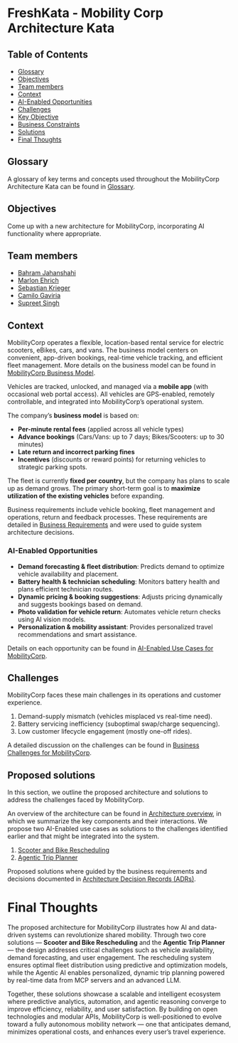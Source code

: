# FreshKata - Mobility Corp Architecture Kata


## Table of Contents

- [Glossary](#glossary)
- [Objectives](#objectives)
- [Team members](#team-members)
- [Context](#context)
- [AI-Enabled Opportunities](#ai-enabled-opportunities)
- [Challenges](#challenges)
- [Key Objective](#key-objective)
- [Business Constraints](#business-constraints)
- [Solutions](#solutions)
- [Final Thoughts](#final-thoughts)


## Glossary

A glossary of key terms and concepts used throughout the MobilityCorp Architecture Kata can be found in [Glossary](GLOSSARY.md).


## Objectives

Come up with a new architecture for MobilityCorp, incorporating AI functionality where appropriate.


## Team members

* [Bahram Jahanshahi](https://www.linkedin.com/in/bahram-jahanshahi/)
* [Marlon Ehrich](https://www.linkedin.com/in/marlon-orlin-ehrich-0b5718247/)
* [Sebastian Krieger](https://www.linkedin.com/in/regeirknaitsabes/)
* [Camilo Gaviria](https://www.linkedin.com/in/juan-camilo-gaviria-holgu%C3%ADn-15a90461/)
* [Supreet Singh](https://www.linkedin.com/in/supreetsingh87/)


## Context

MobilityCorp operates a flexible, location-based rental service for electric scooters, eBikes, cars, and vans. The business model centers on convenient, app-driven bookings, real-time vehicle tracking, and efficient fleet management. More details on the business model can be found in [MobilityCorp Business Model](business/business-model.md).

Vehicles are tracked, unlocked, and managed via a **mobile app** (with occasional web portal access). All vehicles are GPS-enabled, remotely controllable, and integrated into MobilityCorp’s operational system.

The company’s **business model** is based on:

* **Per-minute rental fees** (applied across all vehicle types)
* **Advance bookings** (Cars/Vans: up to 7 days; Bikes/Scooters: up to 30 minutes)
* **Late return and incorrect parking fines**
* **Incentives** (discounts or reward points) for returning vehicles to strategic parking spots.

The fleet is currently **fixed per country**, but the company has plans to scale up as demand grows. The primary short-term goal is to **maximize utilization of the existing vehicles** before expanding.

Business requirements include vehicle booking, fleet management and operations, return and feedback processes. These requirements are detailed in [Business Requirements](business/requirements.md) and were used to guide system architecture decisions.


### AI-Enabled Opportunities

- **Demand forecasting & fleet distribution**: Predicts demand to optimize vehicle availability and placement.
- **Battery health & technician scheduling**: Monitors battery health and plans efficient technician routes.
- **Dynamic pricing & booking suggestions**: Adjusts pricing dynamically and suggests bookings based on demand.
- **Photo validation for vehicle return**: Automates vehicle return checks using AI vision models.
- **Personalization & mobility assistant**: Provides personalized travel recommendations and smart assistance.

Details on each opportunity can be found in [AI-Enabled Use Cases for MobilityCorp](business/ai-enabled-usecases.md).


## Challenges

MobilityCorp faces these main challenges in its operations and customer experience.

1. Demand-supply mismatch (vehicles misplaced vs real-time need).
2. Battery servicing inefficiency (suboptimal swap/charge sequencing).
3. Low customer lifecycle engagement (mostly one-off rides).

A detailed discussion on the challenges can be found in [Business Challenges for MobilityCorp](business/business-challenges.md).


## Proposed solutions

In this section, we outline the proposed architecture and solutions to address the challenges faced by MobilityCorp.

An overview of the architecture can be found in [Architecture overview](architecture/overview.md), in which we summarize the key components and their interactions. We propose two AI-Enabled use cases as solutions to the challenges identified earlier and that might be integrated into the system.

1. [Scooter and Bike Rescheduling](./architecture/scooter-and-bike-rescheduling.md)
2. [Agentic Trip Planner](./architecture/agentic-trip-planner.md)

Proposed solutions where guided by the business requirements and decisions documented in [Architecture Decision Records (ADRs)](ADRs/index.md).


# Final Thoughts

The proposed architecture for MobilityCorp illustrates how AI and data-driven systems can revolutionize shared mobility. 
Through two core solutions — **Scooter and Bike Rescheduling** and the **Agentic Trip Planner** — the design addresses critical challenges 
such as vehicle availability, demand forecasting, and user engagement. 
The rescheduling system ensures optimal fleet distribution using predictive and optimization models, 
while the Agentic AI enables personalized, dynamic trip planning powered by real-time data from MCP servers and an advanced LLM.

Together, these solutions showcase a scalable and intelligent ecosystem where predictive analytics, automation, 
and agentic reasoning converge to improve efficiency, reliability, and user satisfaction. 
By building on open technologies and modular APIs, MobilityCorp is well-positioned to evolve toward 
a fully autonomous mobility network — one that anticipates demand, minimizes operational costs, 
and enhances every user’s travel experience.


